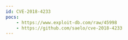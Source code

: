 ```yaml
---
id: CVE-2018-4233
pocs: 
    - https://www.exploit-db.com/raw/45998
    - https://github.com/saelo/cve-2018-4233
---
```

